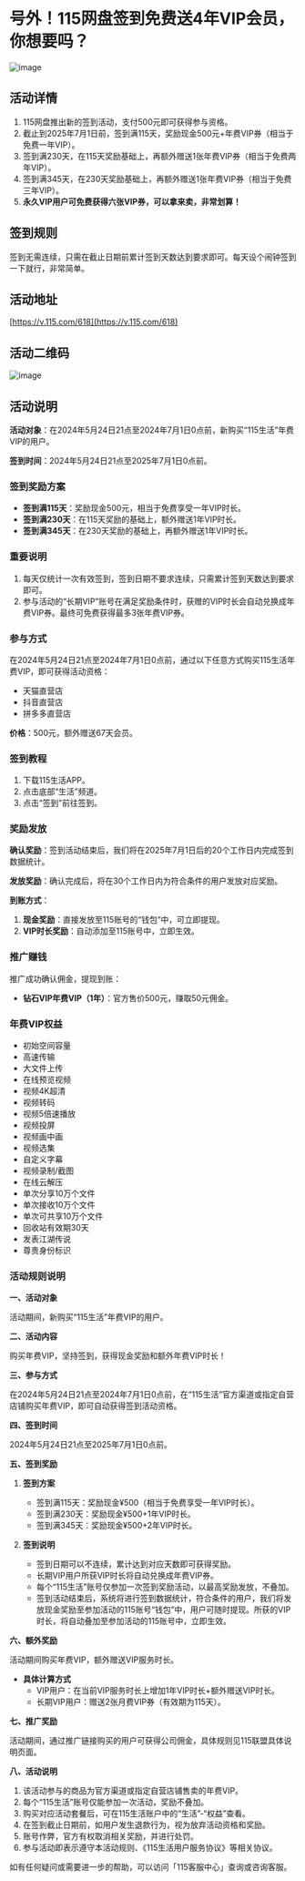 # 号外！115网盘签到免费送4年VIP会员，你想要吗？


![image](https://github.com/kaminzihle/115WP-VIP/assets/169995374/527a1f3d-aae6-4dd8-82c4-d80e94659004)

## 活动详情

1. 115网盘推出新的签到活动，支付500元即可获得参与资格。
2. 截止到2025年7月1日前，签到满115天，奖励现金500元+年费VIP券（相当于免费一年VIP）。
3. 签到满230天，在115天奖励基础上，再额外赠送1张年费VIP券（相当于免费两年VIP）。
4. 签到满345天，在230天奖励基础上，再额外赠送1张年费VIP券（相当于免费三年VIP）。
5. **永久VIP用户可免费获得六张VIP券，可以拿来卖，非常划算！**

## 签到规则

签到无需连续，只需在截止日期前累计签到天数达到要求即可。每天设个闹钟签到一下就行，非常简单。


## 活动地址

[https://v.115.com/618](https://v.115.com/618)

## 活动二维码

![image](https://github.com/kaminzihle/115WP-VIP/assets/169995374/1085ebde-4eab-4a26-9e8f-63f1126bf96d)

## 活动说明

**活动对象**：在2024年5月24日21点至2024年7月1日0点前，新购买“115生活”年费VIP的用户。

**签到时间**：2024年5月24日21点至2025年7月1日0点前。

### 签到奖励方案

- **签到满115天**：奖励现金500元，相当于免费享受一年VIP时长。
- **签到满230天**：在115天奖励的基础上，额外赠送1年VIP时长。
- **签到满345天**：在230天奖励的基础上，再额外赠送1年VIP时长。

### 重要说明

1. 每天仅统计一次有效签到，签到日期不要求连续，只需累计签到天数达到要求即可。
2. 参与活动的“长期VIP”账号在满足奖励条件时，获赠的VIP时长会自动兑换成年费VIP券。最终可免费获得最多3张年费VIP券。

### 参与方式

在2024年5月24日21点至2024年7月1日0点前，通过以下任意方式购买115生活年费VIP，即可获得活动资格：

- 天猫直营店
- 抖音直营店
- 拼多多直营店

**价格**：500元，额外赠送67天会员。

### 签到教程

1. 下载115生活APP。
2. 点击底部“生活”频道。
3. 点击“签到”前往签到。

### 奖励发放

**确认奖励**：签到活动结束后，我们将在2025年7月1日后的20个工作日内完成签到数据统计。

**发放奖励**：确认完成后，将在30个工作日内为符合条件的用户发放对应奖励。

**到账方式**：

1. **现金奖励**：直接发放至115账号的“钱包”中，可立即提现。
2. **VIP时长奖励**：自动添加至115账号中，立即生效。

### 推广赚钱

推广成功确认佣金，提现到账：

- **钻石VIP年费VIP（1年）**：官方售价500元，赚取50元佣金。

### 年费VIP权益

- 初始空间容量
- 高速传输
- 大文件上传
- 在线预览视频
- 视频4K超清
- 视频转码
- 视频5倍速播放
- 视频投屏
- 视频画中画
- 视频选集
- 自定义字幕
- 视频录制/截图
- 在线云解压
- 单次分享10万个文件
- 单次接收10万个文件
- 单次可共享10万个文件
- 回收站有效期30天
- 发表江湖传说
- 尊贵身份标识

### 活动规则说明

**一、活动对象**

活动期间，新购买“115生活”年费VIP的用户。

**二、活动内容**

购买年费VIP，坚持签到，获得现金奖励和额外年费VIP时长！

**三、参与方式**

在2024年5月24日21点至2024年7月1日0点前，在“115生活”官方渠道或指定自营店铺购买年费VIP，即可自动获得签到活动资格。

**四、签到时间**

2024年5月24日21点至2025年7月1日0点前。

**五、签到奖励**

1. **签到方案**
   - 签到满115天：奖励现金¥500（相当于免费享受一年VIP时长）。
   - 签到满230天：奖励现金¥500+1年VIP时长。
   - 签到满345天：奖励现金¥500+2年VIP时长。

2. **签到说明**
   - 签到日期可以不连续，累计达到对应天数即可获得奖励。
   - 长期VIP用户所获VIP时长将自动兑换成年费VIP券。
   - 每个“115生活”账号仅参加一次签到奖励活动，以最高奖励发放，不叠加。
   - 签到活动结束后，系统将进行签到数据统计，符合条件的用户，我们将发放现金奖励至参加活动的115账号“钱包”中，用户可随时提现。所获的VIP时长，将自动叠加至参加活动的115账号中，立即生效。

**六、额外奖励**

活动期间购买年费VIP，额外赠送VIP服务时长。

- **具体计算方式**
   - VIP用户：在当前VIP服务时长上增加1年VIP时长+额外赠送VIP时长。
   - 长期VIP用户：赠送2张月费VIP券（有效期为115天）。

**七、推广奖励**

活动期间，通过推广链接购买的用户可获得公司佣金，具体规则见115联盟具体说明页面。

**八、活动说明**

1. 该活动参与的商品为官方渠道或指定自营店铺售卖的年费VIP。
2. 每个“115生活”账号仅能参加一次活动，奖励不叠加。
3. 购买对应活动套餐后，可在115生活账户中的“生活”-“权益”查看。
4. 在签到截止日期前，如用户发生退款行为，视为放弃活动资格和奖励。
5. 账号作弊，官方有权取消相关奖励，并进行处罚。
6. 参与活动即表示遵守本活动规则、《115生活用户服务协议》等相关协议。

如有任何疑问或需要进一步的帮助，可以访问「115客服中心」查询或咨询客服。
